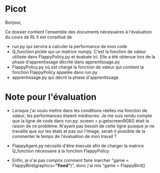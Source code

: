 # Picot


Bonjour,

Ce dossier contient  l'ensemble des documents nécessaires à l'évaluation du cours de RL
Il est constitué de

- run.py qui servira à calculer la performance de mon code
- Q_function.pickle qui un matrice numpy. C'est la fonction de valeur utilisée dans FlappyPolicy.py et évaluée ici. Elle a été obtenue lors de la phase d'apprentissage décrite dans apprentissage.py
- FlappyPolicy.py où est chargé la fonction de valeur qui contient la fonction FlappyPolicy appelée dans run.py
- apprentissage.py qui décrit la phase d'apprentissage


# Note pour l'évaluation

- Lorsque j'ai voulu mettre dans les conditions réelles ma fonction de valeur, les performances étaient médiocres. Je me suis rendu compte que la ligne de code dans run.py: screen = p.getscreenRGB() était la raison de ce problème. N'ayant pas besoin de cette ligne puisque je ne travaille que sur les états et pas sur l'image, serait-il possible de la commenter le temps de l'évaluation de mon travail ?

- FlappyAgent.py nécssite d'être éxecuté afin de charger la matrice Q_function nécessaire à la fonction FlappyPolicy

- Enfin, je n'ai pas compris comment faire marcher "game = FlappyBird(graphics=**"fixed"**)", donc j'ai mis "game = FlappyBird()
